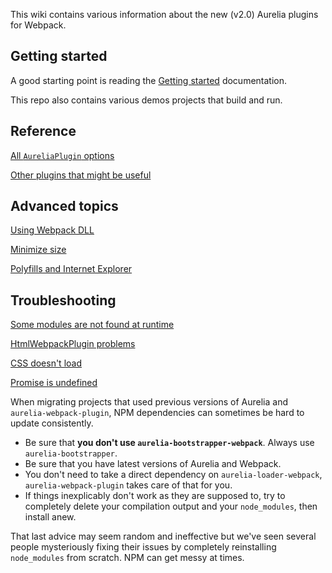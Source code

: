 This wiki contains various information about the new (v2.0) Aurelia plugins for Webpack.

## Getting started
A good starting point is reading the [Getting started](Getting-started) documentation.

This repo also contains various demos projects that build and run.

## Reference
[All `AureliaPlugin` options](AureliaPlugin-options)

[Other plugins that might be useful](Secondary-plugins)

## Advanced topics
[Using Webpack DLL](Using-Webpack-DLL)

[Minimize size](Minimize-size)

[Polyfills and Internet Explorer](Polyfills)

## Troubleshooting
[Some modules are not found at runtime](Debugging-missing-modules)

[HtmlWebpackPlugin problems](HtmlWebpackPlugin)

[CSS doesn't load](CSS-doesn't-load)

[Promise is undefined](Promise-is-undefined)

When migrating projects that used previous versions of Aurelia and `aurelia-webpack-plugin`, NPM dependencies can sometimes be hard to update consistently. 
- Be sure that **you don't use `aurelia-bootstrapper-webpack`**. Always use `aurelia-bootstrapper`.
- Be sure that you have latest versions of Aurelia and Webpack. 
- You don't need to take a direct dependency on `aurelia-loader-webpack`, `aurelia-webpack-plugin` takes care of that for you.
- If things inexplicably don't work as they are supposed to, try to completely delete your compilation output and your `node_modules`, then install anew.

That last advice may seem random and ineffective but we've seen several people mysteriously fixing their issues by completely reinstalling `node_modules` from scratch. NPM can get messy at times.
